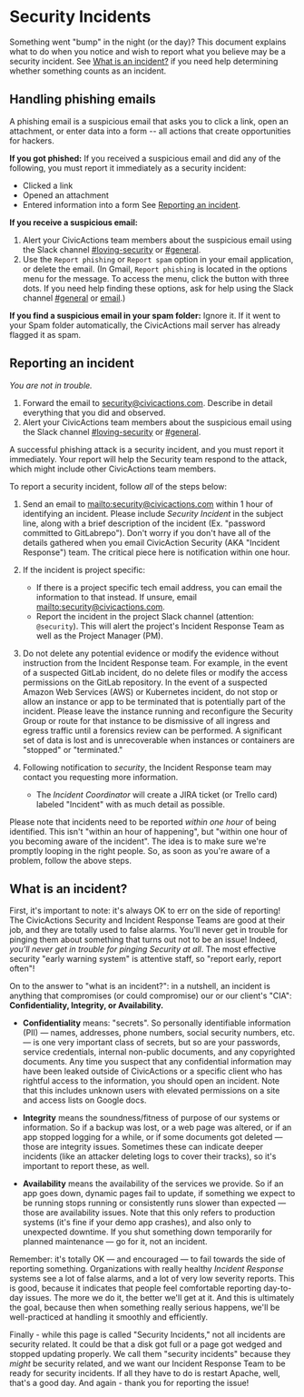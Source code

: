 # Security Incidents

Something went "bump" in the night (or the day)? This document explains what to do when you notice and wish to report what you believe may be a security incident. See [What is an incident?](#what-is-an-incident) if you need help determining whether something counts as an incident.

## Handling phishing emails

A phishing email is a suspicious email that asks you to click a link, open an attachment, or enter data into a form -- all actions that create opportunities for hackers.

**If you got phished:** If you received a suspicious email and did any of the following, you must report it immediately as a security incident:

- Clicked a link
- Opened an attachment
- Entered information into a form
  See [Reporting an incident](#reporting-an-incident).

**If you receive a suspicious email:**

1. Alert your CivicActions team members about the suspicious email using the Slack channel [#loving-security](https://civicactions.slack.com/messages/loving-security/) or [#general](https://civicactions.slack.com/messages/general/).
2. Use the `Report phishing` or `Report spam` option in your email application, or delete the email. (In Gmail, `Report phishing` is located in the options menu for the message. To access the menu, click the button with three dots. If you need help finding these options, ask for help using the Slack channel [#general](https://civicactions.slack.com/messages/general/) or [email](mailto:security@civicactions.com).)

**If you find a suspicious email in your spam folder:** Ignore it. If it went to your Spam folder automatically, the CivicActions mail server has already flagged it as spam.

## Reporting an incident

_You are not in trouble._

1. Forward the email to [security@civicactions.com](mailto:security@civicactions.com). Describe in detail everything that you did and observed.
2. Alert your CivicActions team members about the suspicious email using the Slack channel [#loving-security](https://civicactions.slack.com/messages/loving-security/) or [#general](https://civicactions.slack.com/messages/general/).

A successful phishing attack is a security incident, and you must report it immediately. Your report will help the Security team respond to the attack, which might include other CivicActions team members.

To report a security incident, follow _all_ of the steps below:

1.  Send an email to <mailto:security@civicactions.com> within 1 hour of identifying an incident. Please include _Security Incident_ in the subject line, along with a brief description of the incident (Ex. "password committed to GitLabrepo"). Don't worry if you don't have all of the details gathered when you email CivicAction Security (AKA "Incident Response") team. The critical piece here is notification within one hour.

2.  If the incident is project specific:

    - If there is a project specific tech email address, you can email the information to that instead. If unsure, email <mailto:security@civicactions.com>.
    - Report the incident in the project Slack channel (attention: `@security`). This will alert the project's Incident Response Team as well as the Project Manager (PM).

3.  Do not delete any potential evidence or modify the evidence without instruction from the Incident Response team. For example, in the event of a suspected GitLab incident, do no delete files or modify the access permissions on the GitLab repository. In the event of a suspected Amazon Web Services (AWS) or Kubernetes incident, do not stop or allow an instance or app to be terminated that is potentially part of the incident. Please leave the instance running and reconfigure the Security Group or route for that instance to be dismissive of all ingress and egress traffic until a forensics review can be performed. A significant set of data is lost and is unrecoverable when instances or containers are "stopped" or "terminated."

4.  Following notification to _security_, the Incident Response team may contact you requesting more information.
    - The _Incident Coordinator_ will create a JIRA ticket (or Trello card) labeled "Incident" with as much detail as possible.

Please note that incidents need to be reported _within one hour_ of being identified. This isn't "within an hour of happening", but "within one hour of you becoming aware of the incident". The idea is to make sure we're promptly looping in the right people. So, as soon as you're aware of a problem, follow the above steps.

## What is an incident?

First, it's important to note: it's always OK to err on the side of reporting! The CivicActions Security and Incident Response Teams are good at their job, and they are totally used to false alarms. You'll never get in trouble for pinging them about something that turns out not to be an issue! Indeed, _you'll never get in trouble for pinging Security at all_. The most effective security "early warning system" is attentive staff, so "report early, report often"!

On to the answer to "what is an incident?": in a nutshell, an incident is anything that compromises (or could compromise) our or our client's "CIA": **Confidentiality, Integrity, or Availability.**

- **Confidentiality** means: "secrets". So personally identifiable information (PII) — names, addresses, phone numbers, social security numbers, etc. — is one very important class of secrets, but so are your passwords, service credentials, internal non-public documents, and any copyrighted documents. Any time you suspect that any confidential information may have been leaked outside of CivicActions or a specific client who has rightful access to the information, you should open an incident. Note that this includes unknown users with elevated permissions on a site and access lists on Google docs.

- **Integrity** means the soundness/fitness of purpose of our systems or information. So if a backup was lost, or a web page was altered, or if an app stopped logging for a while, or if some documents got deleted — those are integrity issues. Sometimes these can indicate deeper incidents (like an attacker deleting logs to cover their tracks), so it's important to report these, as well.

- **Availability** means the availability of the services we provide. So if an app goes down, dynamic pages fail to update, if something we expect to be running stops running or consistently runs slower than expected — those are availability issues. Note that this only refers to production systems (it's fine if your demo app crashes), and also only to unexpected downtime. If you shut something down temporarily for planned maintenance — go for it, not an incident.

Remember: it's totally OK — and encouraged — to fail towards the side of reporting something. Organizations with really healthy _Incident Response_ systems see a lot of false alarms, and a lot of very low severity reports. This is good, because it indicates that people feel comfortable reporting day-to-day issues. The more we do it, the better we'll get at it. And this is ultimately the goal, because then when something really serious happens, we'll be well-practiced at handling it smoothly and efficiently.

Finally - while this page is called "Security Incidents," not all incidents are security related. It could be that a disk got full or a page got wedged and stopped updating properly. We call them "security incidents" because they _might_ be security related, and we want our Incident Response Team to be ready for security incidents. If all they have to do is restart Apache, well, that's a good day. And again - thank you for reporting the issue!

